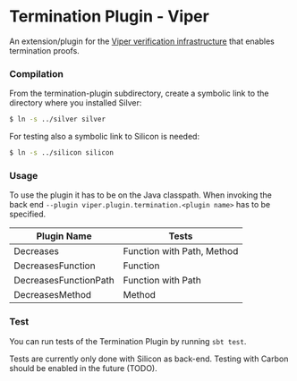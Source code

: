 # Termination Plugin - Viper

An extension/plugin for the [Viper verification infrastructure](http://www.pm.inf.ethz.ch/research/viper.html) that enables termination proofs.

### Compilation
From the termination-plugin subdirectory, create a symbolic link to the directory where you installed Silver:
```sh
$ ln -s ../silver silver
```

For testing also a symbolic link to Silicon is needed:
```sh
$ ln -s ../silicon silicon
```

### Usage
To use the plugin it has to be on the Java classpath. When invoking the back end `--plugin viper.plugin.termination.<plugin name>` has to be specified.

| Plugin Name | Tests |
| ------ | ------ |
| Decreases | Function with Path, Method |
| DecreasesFunction | Function |
| DecreasesFunctionPath | Function with Path |
| DecreasesMethod | Method |

### Test
You can run tests of the Termination Plugin by running `sbt test`.

Tests are currently only done with Silicon as back-end.
Testing with Carbon should be enabled in the future (TODO).